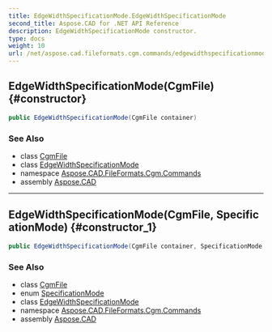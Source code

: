 ```yaml
---
title: EdgeWidthSpecificationMode.EdgeWidthSpecificationMode
second_title: Aspose.CAD for .NET API Reference
description: EdgeWidthSpecificationMode constructor. 
type: docs
weight: 10
url: /net/aspose.cad.fileformats.cgm.commands/edgewidthspecificationmode/edgewidthspecificationmode/
---
```

## EdgeWidthSpecificationMode(CgmFile) {#constructor}

```csharp
public EdgeWidthSpecificationMode(CgmFile container)
```

### See Also

* class [CgmFile](../../../aspose.cad.fileformats.cgm/cgmfile/)
* class [EdgeWidthSpecificationMode](../)
* namespace [Aspose.CAD.FileFormats.Cgm.Commands](../../edgewidthspecificationmode/)
* assembly [Aspose.CAD](../../../)

---

## EdgeWidthSpecificationMode(CgmFile, SpecificationMode) {#constructor_1}

```csharp
public EdgeWidthSpecificationMode(CgmFile container, SpecificationMode mode)
```

### See Also

* class [CgmFile](../../../aspose.cad.fileformats.cgm/cgmfile/)
* enum [SpecificationMode](../../../aspose.cad.fileformats.cgm.enums/specificationmode/)
* class [EdgeWidthSpecificationMode](../)
* namespace [Aspose.CAD.FileFormats.Cgm.Commands](../../edgewidthspecificationmode/)
* assembly [Aspose.CAD](../../../)



